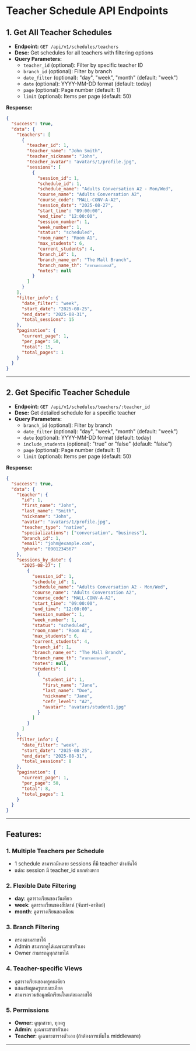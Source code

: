 # Teacher Schedule API Endpoints

## 1. Get All Teacher Schedules

- **Endpoint:** `GET /api/v1/schedules/teachers`
- **Desc:** Get schedules for all teachers with filtering options
- **Query Parameters:**
  - `teacher_id` (optional): Filter by specific teacher ID
  - `branch_id` (optional): Filter by branch
  - `date_filter` (optional): "day", "week", "month" (default: "week")
  - `date` (optional): YYYY-MM-DD format (default: today)
  - `page` (optional): Page number (default: 1)
  - `limit` (optional): Items per page (default: 50)

**Response:**
```json
{
  "success": true,
  "data": {
    "teachers": [
      {
        "teacher_id": 1,
        "teacher_name": "John Smith",
        "teacher_nickname": "John",
        "teacher_avatar": "avatars/1/profile.jpg",
        "sessions": [
          {
            "session_id": 1,
            "schedule_id": 1,
            "schedule_name": "Adults Conversation A2 - Mon/Wed",
            "course_name": "Adults Conversation A2",
            "course_code": "MALL-CONV-A-A2",
            "session_date": "2025-08-27",
            "start_time": "09:00:00",
            "end_time": "12:00:00",
            "session_number": 1,
            "week_number": 1,
            "status": "scheduled",
            "room_name": "Room A1",
            "max_students": 6,
            "current_students": 4,
            "branch_id": 1,
            "branch_name_en": "The Mall Branch",
            "branch_name_th": "สาขาเดอะมอลล์",
            "notes": null
          }
        ]
      }
    ],
    "filter_info": {
      "date_filter": "week",
      "start_date": "2025-08-25",
      "end_date": "2025-08-31",
      "total_sessions": 15
    },
    "pagination": {
      "current_page": 1,
      "per_page": 50,
      "total": 15,
      "total_pages": 1
    }
  }
}
```

---

## 2. Get Specific Teacher Schedule

- **Endpoint:** `GET /api/v1/schedules/teachers/:teacher_id`
- **Desc:** Get detailed schedule for a specific teacher
- **Query Parameters:**
  - `branch_id` (optional): Filter by branch
  - `date_filter` (optional): "day", "week", "month" (default: "week")
  - `date` (optional): YYYY-MM-DD format (default: today)
  - `include_students` (optional): "true" or "false" (default: "false")
  - `page` (optional): Page number (default: 1)
  - `limit` (optional): Items per page (default: 50)

**Response:**
```json
{
  "success": true,
  "data": {
    "teacher": {
      "id": 1,
      "first_name": "John",
      "last_name": "Smith",
      "nickname": "John",
      "avatar": "avatars/1/profile.jpg",
      "teacher_type": "native",
      "specializations": ["conversation", "business"],
      "branch_id": 1,
      "email": "john@example.com",
      "phone": "0901234567"
    },
    "sessions_by_date": {
      "2025-08-27": [
        {
          "session_id": 1,
          "schedule_id": 1,
          "schedule_name": "Adults Conversation A2 - Mon/Wed",
          "course_name": "Adults Conversation A2",
          "course_code": "MALL-CONV-A-A2",
          "start_time": "09:00:00",
          "end_time": "12:00:00",
          "session_number": 1,
          "week_number": 1,
          "status": "scheduled",
          "room_name": "Room A1",
          "max_students": 6,
          "current_students": 4,
          "branch_id": 1,
          "branch_name_en": "The Mall Branch",
          "branch_name_th": "สาขาเดอะมอลล์",
          "notes": null,
          "students": [
            {
              "student_id": 1,
              "first_name": "Jane",
              "last_name": "Doe",
              "nickname": "Jane",
              "cefr_level": "A2",
              "avatar": "avatars/student1.jpg"
            }
          ]
        }
      ]
    },
    "filter_info": {
      "date_filter": "week",
      "start_date": "2025-08-25",
      "end_date": "2025-08-31",
      "total_sessions": 8
    },
    "pagination": {
      "current_page": 1,
      "per_page": 50,
      "total": 8,
      "total_pages": 1
    }
  }
}
```

---

## Features:

### 1. Multiple Teachers per Schedule
- 1 schedule สามารถมีหลาย sessions ที่มี teacher ต่างกันได้
- แต่ละ session มี teacher_id แยกต่างหาก

### 2. Flexible Date Filtering
- **day**: ดูตารางเรียนของวันเดียว
- **week**: ดูตารางเรียนของสัปดาห์ (จันทร์-อาทิตย์)
- **month**: ดูตารางเรียนของเดือน

### 3. Branch Filtering
- กรองตามสาขาได้
- Admin สามารถดูได้เฉพาะสาขาตัวเอง
- Owner สามารถดูทุกสาขาได้

### 4. Teacher-specific Views
- ดูตารางเรียนของครูคนเดียว
- แสดงข้อมูลครูแบบละเอียด
- สามารถรวมข้อมูลนักเรียนในแต่ละคลาสได้

### 5. Permissions
- **Owner**: ดูทุกสาขา, ทุกครู
- **Admin**: ดูเฉพาะสาขาตัวเอง
- **Teacher**: ดูเฉพาะตารางตัวเอง (ถ้าต้องการเพิ่มใน middleware)

---
